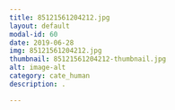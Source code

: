 ```yaml
---
title: 85121561204212.jpg
layout: default
modal-id: 60
date: 2019-06-28
img: 85121561204212.jpg
thumbnail: 85121561204212-thumbnail.jpg
alt: image-alt
category: cate_human
description: .

---
```

